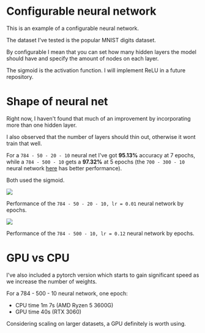 # Configurable neural network
This is an example of a configurable neural network.

The dataset I've tested is the popular MNIST digits dataset.

By configurable I mean that you can set how many hidden layers the model should have
and specify the amount of nodes on each layer.

The sigmoid is the activation function. I will implement ReLU in a future repository.

# Shape of neural net
Right now, I haven't found that much of an improvement by incorporating more than one hidden layer.

I also observed that the number of layers should thin out, otherwise it wont train that well.

For a `784 - 50 - 20 - 10` neural net I've got **95.13%** accuracy at 7 epochs, while a `784 - 500 - 10` gets a **97.32%** at 5 epochs (the `700 - 300 - 10` neural network [here](https://github.com/extremq/neural-network-number-recognizer) has better performance).

Both used the sigmoid.

![](https://i.imgur.com/axWu9WU.png)

Performance of the `784 - 50 - 20 - 10, lr = 0.01` neural network by epochs.

![](https://i.imgur.com/s1A0lwT.png)

Performance of the `784 - 500 - 10, lr = 0.12` neural network by epochs.

# GPU vs CPU
I've also included a pytorch version which starts to gain significant speed as we increase the number of weights.

For a 784 - 500 - 10 neural network, one epoch:
- CPU time 1m 7s (AMD Ryzen 5 3600G)
- GPU time 40s (RTX 3060)

Considering scaling on larger datasets, a GPU definitely is worth using.